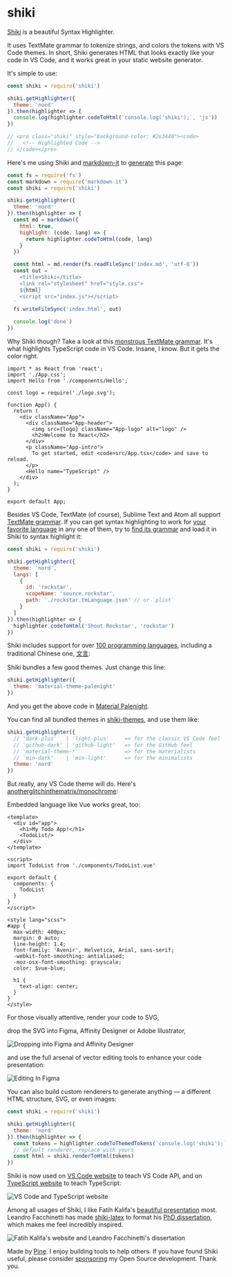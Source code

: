 # shiki

[Shiki](https://github.com/shikijs/shiki) is a beautiful Syntax Highlighter.

It uses TextMate grammar to tokenize strings, and colors the tokens with VS Code themes. In short, Shiki generates HTML that looks exactly like your code in VS Code, and it works great in your static website generator.

It's simple to use:

```js
const shiki = require('shiki')

shiki.getHighlighter({
  theme: 'nord'
}).then(highlighter => {
  console.log(highlighter.codeToHtml(`console.log('shiki');`, 'js'))
})

// <pre class="shiki" style="background-color: #2e3440"><code>
//   <!-- Highlighted Code -->
// </code></pre>
```

Here's me using Shiki and [markdown-it](https://github.com/markdown-it/markdown-it) to [generate](https://github.com/octref/shiki/blob/master/packages/site/gen-index.js) this page:

```js
const fs = require('fs')
const markdown = require('markdown-it')
const shiki = require('shiki')

shiki.getHighlighter({
  theme: 'nord'
}).then(highlighter => {
  const md = markdown({
    html: true,
    highlight: (code, lang) => {
      return highlighter.codeToHtml(code, lang)
    }
  })

  const html = md.render(fs.readFileSync('index.md', 'utf-8'))
  const out = `
    <title>Shiki</title>
    <link rel="stylesheet" href="style.css">
    ${html}
    <script src="index.js"></script>
  `
  fs.writeFileSync('index.html', out)

  console.log('done')
})
```

Why Shiki though? Take a look at this [monstrous TextMate grammar](https://github.com/Microsoft/TypeScript-TmLanguage/blob/master/TypeScriptReact.tmLanguage). It's what highlights TypeScript code in VS Code. Insane, I know. But it gets the color right.

```tsx
import * as React from 'react';
import './App.css';
import Hello from './components/Hello';

const logo = require('./logo.svg');

function App() {
  return (
    <div className="App">
      <div className="App-header">
        <img src={logo} className="App-logo" alt="logo" />
        <h2>Welcome to React</h2>
      </div>
      <p className="App-intro">
        To get started, edit <code>src/App.tsx</code> and save to reload.
      </p>
      <Hello name="TypeScript" />
    </div>
  );
}

export default App;
```

Besides VS Code, TextMate (of course), Sublime Text and Atom all support [TextMate grammar](https://macromates.com/manual/en/language_grammars). If you can get syntax highlighting to work for [your favorite language](https://codewithrockstar.com/) in any one of them, try to [find its grammar](https://github.com/ra100/vscode-rockstar-language/blob/master/syntaxes/rockstar.tmLanguage.json) and load it in Shiki to syntax highlight it:

```js
const shiki = require('shiki')

shiki.getHighlighter({
  theme: 'nord',
  langs: [
    {
      id: 'rockstar',
      scopeName: 'source.rockstar',
      path: './rockstar.tmLanguage.json' // or `plist`
    }
  ]
}).then(highlighter => {
  highlighter.codeToHtml('Shout Rockstar', 'rockstar')
})
```

<div id="rockstar"></div>

Shiki includes support for over [100 programming languages](https://github.com/shikijs/shiki/tree/master/packages/languages), including a traditional Chinese one, [文言](https://wy-lang.org/):

<div id="文言"></div>

Shiki bundles a few good themes. Just change this line:

```js
shiki.getHighlighter({
  theme: 'material-theme-palenight'
})
```

And you get the above code in [Material Palenight](https://github.com/equinusocio/vsc-material-theme). 

<div id="palenight"></div>

<!-- <div id="palenight"></div> -->

You can find all bundled themes in [shiki-themes](https://github.com/octref/shiki/tree/master/packages/themes), and use them like:

```js
shiki.getHighlighter({
  // 'dark-plus'   | 'light-plus'     => for the classic VS Code feel
  // 'github-dark' | 'github-light'   => for the GitHub feel
  // 'material-theme-*'               => for the materialists
  // 'min-dark'    | 'min-light'      => for the minimalists
  theme: 'nord'
})
```

But really, any VS Code theme will do. Here's [anotherglitchinthematrix/monochrome](https://github.com/anotherglitchinthematrix/monochrome):

<div id="mono"></div>

Embedded language like Vue works great, too:

```vue
<template>
  <div id="app">
    <h1>My Todo App!</h1>
    <TodoList/>
  </div>
</template>

<script>
import TodoList from './components/TodoList.vue'

export default {
  components: {
    TodoList
  }
}
</script>

<style lang="scss">
#app {
  max-width: 400px;
  margin: 0 auto;
  line-height: 1.4;
  font-family: 'Avenir', Helvetica, Arial, sans-serif;
  -webkit-font-smoothing: antialiased;
  -moz-osx-font-smoothing: grayscale;
  color: $vue-blue;

  h1 {
    text-align: center;
  }
}
</style>
```

For those visually attentive, render your code to SVG,

<div id="svg"></div>

drop the SVG into Figma, Affinity Designer or Adobe Illustrator,

![Dropping into Figma and Affinity Designer](./assets/svg-figma-af.jpg)

and use the full arsenal of vector editing tools to enhance your code presentation:

![Editing In Figma](./assets/figma-editing.png)

You can also build custom renderers to generate anything — a different HTML structure, SVG, or even images:

```js
const shiki = require('shiki')

shiki.getHighlighter({
  theme: 'nord'
}).then(highlighter => {
  const tokens = highlighter.codeToThemedTokens(`console.log('shiki');`, 'js')
  // default renderer, replace with yours
  const html = shiki.renderToHtml(tokens) 
})
```

Shiki is now used on [VS Code website](https://code.visualstudio.com/api/extension-guides/notebook) to teach VS Code API, and on [TypeScript website](https://www.typescriptlang.org/docs/handbook/basic-types.html#tuple) to teach TypeScript:

![VS Code and TypeScript website](./assets/vscode-ts.png)

Among all usages of Shiki, I like Fatih Kalifa's [beautiful presentation](https://fatihkalifa.com/typescript-twoslash) most. Leandro Facchinetti has made [shiki-latex](https://github.com/leafac/shiki-latex) to format his [PhD dissertation](https://github.com/leafac/yocto-cfa), which makes me feel incredibly inspired.

![Fatih Kalifa's website and Leandro Facchinetti's dissertation](./assets/leandro-fatih.png)

Made by [Pine](https://blog.matsu.io/about). I enjoy building tools to help others. If you have found Shiki useful, please consider [sponsoring](https://github.com/sponsors/octref) my Open Source development. Thank you.

